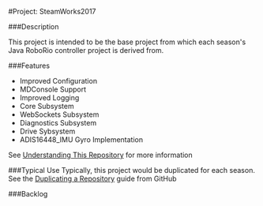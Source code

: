 #Project: SteamWorks2017

###Description

This project is intended to be the base project from which each season's Java RoboRio controller project is derived from. 

###Features
* Improved Configuration
* MDConsole Support
* Improved Logging
* Core Subsystem
* WebSockets Subsystem
* Diagnostics Subsystem
* Drive Sybsystem
* ADIS16448_IMU Gyro Implementation

See [Understanding This Repository](https://github.com/MDHSRobotics/TeamWiki/wiki/Understanding%20MaterBot) for more information

###Typical Use
Typically, this project would be duplicated for each season. See the [Duplicating a Repository](https://help.github.com/articles/duplicating-a-repository/) guide from GitHub


###Backlog
